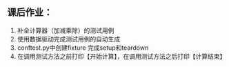 ## 课后作业：
1. 补全计算器（加减乘除）的测试用例
2. 使用数据驱动完成测试用例的自动生成
3. conftest.py中创建fixture 完成setup和teardown
4. 在调用测试方法之前打印【开始计算】，在调用测试方法之后打印【计算结束】